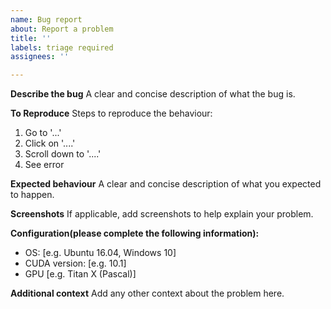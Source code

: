 ```yaml
---
name: Bug report
about: Report a problem
title: ''
labels: triage required
assignees: ''

---
```


**Describe the bug**
A clear and concise description of what the bug is.

**To Reproduce**
Steps to reproduce the behaviour:
1. Go to '...'
2. Click on '....'
3. Scroll down to '....'
4. See error

**Expected behaviour**
A clear and concise description of what you expected to happen.

**Screenshots**
If applicable, add screenshots to help explain your problem.

**Configuration(please complete the following information):**
 - OS: [e.g. Ubuntu 16.04, Windows 10]
 - CUDA version: [e.g. 10.1]
 - GPU [e.g. Titan X (Pascal)]


**Additional context**
Add any other context about the problem here.
